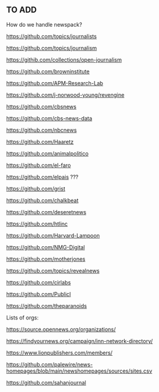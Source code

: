 ## TO ADD

How do we handle newspack? 

https://github.com/topics/journalists

https://github.com/topics/journalism

https://githib.com/collections/open-journalism

https://github.com/browninstitute

https://github.com/APM-Research-Lab

https://github.com/j-norwood-young/revengine


https://github.com/cbsnews

https://github.com/cbs-news-data

https://github.com/nbcnews

https://github.com/Haaretz

https://github.com/animalpolitico

https://github.com/el-faro

https://github.com/elpais ???

https://github.com/grist

https://github.com/chalkbeat

https://github.com/deseretnews

https://github.com/htlinc

https://github.com/Harvard-Lampoon

https://github.com/NMG-Digital

https://github.com/motherjones

https://github.com/topics/revealnews

https://github.com/cirlabs

https://github.com/PublicI

https://github.com/theparanoids

Lists of orgs:

https://source.opennews.org/organizations/

https://findyournews.org/campaign/inn-network-directory/

https://www.lionpublishers.com/members/

https://github.com/palewire/news-homepages/blob/main/newshomepages/sources/sites.csv

https://github.com/sahanjournal